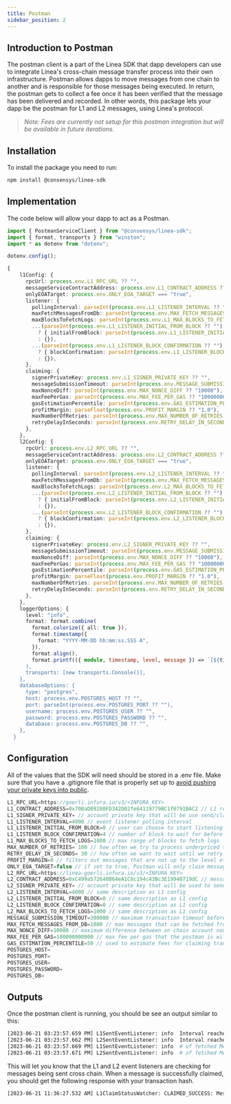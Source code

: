 ```yaml
---
title: Postman
sidebar_position: 2
---
```


## Introduction to Postman

The postman client is a part of the Linea SDK that dapp developers can use to integrate Linea's cross-chain message transfer process into their own infrastructure. Postman allows dapps to move messages from one chain to another and is responsible for those messages being executed. In return, the postman gets to collect a fee once it has been verified that the message has been delivered and recorded. In other words, this package lets your dapp be the postman for L1 and L2 messages, using Linea's protocol.

> _Note: Fees are currently not setup for this postman integration but will be available in future iterations._

## Installation

To install the package you need to run:

```bash
npm install @consensys/linea-sdk
```

## Implementation

The code below will allow your dapp to act as a Postman.

```typescript
import { PostmanServiceClient } from "@consensys/linea-sdk";
import { format, transports } from "winston";
import * as dotenv from "dotenv";

dotenv.config();

{
    l1Config: {
      rpcUrl: process.env.L1_RPC_URL ?? "",
      messageServiceContractAddress: process.env.L1_CONTRACT_ADDRESS ?? "",
      onlyEOATarget: process.env.ONLY_EOA_TARGET === "true",
      listener: {
        pollingInterval: parseInt(process.env.L1_LISTENER_INTERVAL ?? "4000"),
        maxFetchMessagesFromDb: parseInt(process.env.MAX_FETCH_MESSAGES_FROM_DB ?? "1000"),
        maxBlocksToFetchLogs: parseInt(process.env.L1_MAX_BLOCKS_TO_FETCH_LOGS ?? "1000"),
        ...(parseInt(process.env.L1_LISTENER_INITIAL_FROM_BLOCK ?? "") >= 0
          ? { initialFromBlock: parseInt(process.env.L1_LISTENER_INITIAL_FROM_BLOCK ?? "") }
          : {}),
        ...(parseInt(process.env.L1_LISTENER_BLOCK_CONFIRMATION ?? "") >= 0
          ? { blockConfirmation: parseInt(process.env.L1_LISTENER_BLOCK_CONFIRMATION ?? "") }
          : {}),
      },
      claiming: {
        signerPrivateKey: process.env.L1_SIGNER_PRIVATE_KEY ?? "",
        messageSubmissionTimeout: parseInt(process.env.MESSAGE_SUBMISSION_TIMEOUT ?? "300000"),
        maxNonceDiff: parseInt(process.env.MAX_NONCE_DIFF ?? "10000"),
        maxFeePerGas: parseInt(process.env.MAX_FEE_PER_GAS ?? "100000000000"),
        gasEstimationPercentile: parseInt(process.env.GAS_ESTIMATION_PERCENTILE ?? "50"),
        profitMargin: parseFloat(process.env.PROFIT_MARGIN ?? "1.0"),
        maxNumberOfRetries: parseInt(process.env.MAX_NUMBER_OF_RETRIES ?? "100"),
        retryDelayInSeconds: parseInt(process.env.RETRY_DELAY_IN_SECONDS ?? "30"),
      },
    },
    l2Config: {
      rpcUrl: process.env.L2_RPC_URL ?? "",
      messageServiceContractAddress: process.env.L2_CONTRACT_ADDRESS ?? "",
      onlyEOATarget: process.env.ONLY_EOA_TARGET === "true",
      listener: {
        pollingInterval: parseInt(process.env.L2_LISTENER_INTERVAL ?? "4000"),
        maxFetchMessagesFromDb: parseInt(process.env.MAX_FETCH_MESSAGES_FROM_DB ?? "1000"),
        maxBlocksToFetchLogs: parseInt(process.env.L2_MAX_BLOCKS_TO_FETCH_LOGS ?? "1000"),
        ...(parseInt(process.env.L2_LISTENER_INITIAL_FROM_BLOCK ?? "") >= 0
          ? { initialFromBlock: parseInt(process.env.L2_LISTENER_INITIAL_FROM_BLOCK ?? "") }
          : {}),
        ...(parseInt(process.env.L2_LISTENER_BLOCK_CONFIRMATION ?? "") >= 0
          ? { blockConfirmation: parseInt(process.env.L2_LISTENER_BLOCK_CONFIRMATION ?? "") }
          : {}),
      },
      claiming: {
        signerPrivateKey: process.env.L2_SIGNER_PRIVATE_KEY ?? "",
        messageSubmissionTimeout: parseInt(process.env.MESSAGE_SUBMISSION_TIMEOUT ?? "300000"),
        maxNonceDiff: parseInt(process.env.MAX_NONCE_DIFF ?? "10000"),
        maxFeePerGas: parseInt(process.env.MAX_FEE_PER_GAS ?? "100000000000"),
        gasEstimationPercentile: parseInt(process.env.GAS_ESTIMATION_PERCENTILE ?? "50"),
        profitMargin: parseFloat(process.env.PROFIT_MARGIN ?? "1.0"),
        maxNumberOfRetries: parseInt(process.env.MAX_NUMBER_OF_RETRIES ?? "100"),
        retryDelayInSeconds: parseInt(process.env.RETRY_DELAY_IN_SECONDS ?? "30"),
      },
    },
    loggerOptions: {
      level: "info",
      format: format.combine(
        format.colorize({ all: true }),
        format.timestamp({
          format: "YYYY-MM-DD hh:mm:ss.SSS A",
        }),
        format.align(),
        format.printf(({ module, timestamp, level, message }) => `[${timestamp}] ${module}: ${level} ${message}`),
      ),
      transports: [new transports.Console()],
    },
    databaseOptions: {
      type: "postgres",
      host: process.env.POSTGRES_HOST ?? "",
      port: parseInt(process.env.POSTGRES_PORT ?? ""),
      username: process.env.POSTGRES_USER ?? "",
      password: process.env.POSTGRES_PASSWORD ?? "",
      database: process.env.POSTGRES_DB ?? "",
    },
  }
```

## Configuration

All of the values that the SDK will need should be stored in a .env file. Make sure that you have a .gitignore file that is properly set up to [avoid pushing your private keys into public](https://consensys.net/blog/developers/how-to-avoid-uploading-your-private-key-to-github-approaches-to-prevent-making-your-secrets-public/).

```javascript
L1_RPC_URL=https://goerli.infura.io/v3/<INFURA_KEY>
L1_CONTRACT_ADDRESS=0x70BaD09280FD342D02fe64119779BC1f0791BAC2 // L1 rollup smart-contract
L1_SIGNER_PRIVATE_KEY= // account private key that will be use send/claim transactions
L1_LISTENER_INTERVAL=4000 // event listener polling interval
L1_LISTENER_INITIAL_FROM_BLOCK=0 // user can choose to start listening for events from this specific block. Default value is the block of the latest message sent stored in the DB
L1_LISTENER_BLOCK_CONFIRMATION=4 // number of block to wait for before listening to events. The range of blocks that we use to listen for events is (fromBlock -> 'latest' - blockConfirmation)
L1_MAX_BLOCKS_TO_FETCH_LOGS=1000 // max range of blocks to fetch logs
MAX_NUMBER_OF_RETRIES= 100 // how often we try to process underpriced transaction
RETRY_DELAY_IN_SECONDS= 30 // how often we want to wait until we retry the transaction in seconds
PROFIT_MARGIN=0 // filters out messages that are not up to the level of profit marging of the postman 
ONLY_EOA_TARGET=false // if set to true, Postman will only claim messages when the target address is an EOA
L2_RPC_URL=https://linea-goerli.infura.io/v3/<INFURA_KEY>
L2_CONTRACT_ADDRESS=0xC499a572640B64eA1C8c194c43Bc3E19940719dC // message service smart contract address to listen to
L2_SIGNER_PRIVATE_KEY= // account private key that will be used to send/claim transactions
L2_LISTENER_INTERVAL=4000 // same description as L1 config
L2_LISTENER_INITIAL_FROM_BLOCK=0 // same description as L1 config
L2_LISTENER_BLOCK_CONFIRMATION=0 // same description as L1 config
L2_MAX_BLOCKS_TO_FETCH_LOGS=1000 // same description as L1 config
MESSAGE_SUBMISSION_TIMEOUT=300000 // maximum transaction timeout before doing a retry
MAX_FETCH_MESSAGES_FROM_DB=1000 // max messages that can be fetched from the DB per db query
MAX_NONCE_DIFF=10000 // maximum difference between on chain account nonce and in memory account nonce
MAX_FEE_PER_GAS=100000000000 // max fee per gas that the postman is willing to pay
GAS_ESTIMATION_PERCENTILE=50 // used to estimate fees for claiming transactions using the eth_feeHistory Infura rpc endpoint. It is the percentile value to sample from each block's effective priority fees per gas in ascending order, weighted by gas used. (https://docs.infura.io/networks/ethereum/json-rpc-methods/eth_feehistory)
POSTGRES_HOST=
POSTGRES_PORT=
POSTGRES_USER=
POSTGRES_PASSWORD=
POSTGRES_DB=

```

## Outputs

Once the postman client is running, you should be see an output similar to this:

```bash
[2023-06-21 03:23:57.659 PM] L1SentEventListener: info  Interval reached every 4000 ms, checking from 223 to 224
[2023-06-21 03:23:57.662 PM] L2SentEventListener: info  Interval reached every 4000 ms, checking from 0 to 0
[2023-06-21 03:23:57.669 PM] L1SentEventListener: info  # of fetched MessageSent events: 0
[2023-06-21 03:23:57.671 PM] L2SentEventListener: info  # of fetched MessageSent events: 0

```

This will let you know that the L1 and L2 event listeners are checking for messages being sent cross chain. When a message is successfully claimed, you should get the following response with your transaction hash.

```bash
[2023-06-21 11:36:27.532 AM] L1ClaimStatusWatcher: CLAIMED_SUCCESS: Message with tx hash 0x433da33239ce08dbd6951e436e16bcfe5be944a8ab089415653b4ad9ae22b15b has been claimed.
```
